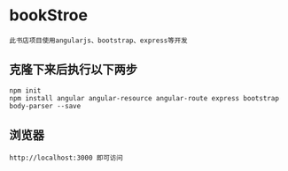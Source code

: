 # bookStroe
```
此书店项目使用angularjs、bootstrap、express等开发
```
## 克隆下来后执行以下两步
```
npm init
npm install angular angular-resource angular-route express bootstrap body-parser --save
```
## 浏览器
```
http://localhost:3000 即可访问
```

